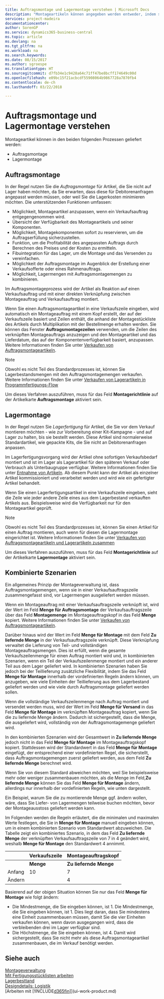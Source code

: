```yaml
---
title: Auftragsmontage und Lagermontage verstehen | Microsoft Docs
description: "Montageartikeln können angegeben werden entweder, indem sie zusammengestellt werden, wenn sie bestellt oder montiert werden oder indem sie im Lager gehalten werden, bis diese Anforderung eines Verkaufsauftrags sind."
services: project-madeira
documentationcenter: 
author: SorenGP
ms.service: dynamics365-business-central
ms.topic: article
ms.devlang: na
ms.tgt_pltfrm: na
ms.workload: na
ms.search.keywords: 
ms.date: 08/15/2017
ms.author: sgroespe
ms.translationtype: HT
ms.sourcegitcommit: d7fb34e1c9428a64c71ff47be8bcff174649c00d
ms.openlocfilehash: e09bc15f21acbcdf55908064b9867728a7870fb4
ms.contentlocale: de-ch
ms.lasthandoff: 03/22/2018

---
```

# <a name="understanding-assemble-to-order-and-assemble-to-stock"></a>Auftragsmontage und Lagermontage verstehen
Montageartikel können in den beiden folgenden Prozessen geliefert werden:  

-   Auftragsmontage  
-   Lagermontage  

## <a name="assemble-to-order"></a>Auftragsmontage  
In der Regel nutzen Sie die *Auftragsmontage* für Artikel, die Sie nicht auf Lager haben möchten, da Sie erwarten, dass diese für Debitorenanfragen angepasst werden müssen, oder weil Sie die Lagerkosten minimieren möchten. Die unterstützenden Funktionen umfassen:  

-   Möglichkeit, Montageartikel anzupassen, wenn ein Verkaufsauftrag entgegengenommen wird.  
-   Übersicht der Verfügbarkeit des Montageartikels und seiner Komponenten.  
-   Möglichkeit, Montagekomponenten sofort zu reservieren, um die Auftragserfüllung sicherzustellen.  
-   Funktion, um die Profitabilität des angepassten Auftrags durch Berechnen des Preises und der Kosten zu ermitteln.  
-   Fibuintegration für das Lager, um die Montage und das Versenden zu vereinfachen.  
-   Möglichkeit der Auftragsmontage im Augenblick der Erstellung einer Verkaufsofferte oder eines Rahmenauftrags.  
-   Möglichkeit, Lagermengen mit Auftragsmontagemengen zu kombinieren.  

Im Auftragsmontageprozess wird der Artikel als Reaktion auf einen Verkaufsauftrag und mit einer direkten Verknüpfung zwischen Montageauftrag und Verkaufsauftrag montiert.  

Wenn Sie einen Auftragsmontageartikel in eine Verkaufszeile eingeben, wird automatisch ein Montageauftrag mit einem Kopf erstellt, der auf der Verkaufszeile basiert und Zeilen enthält, die anhand der Montagestückliste des Artikels durch Multiplikation mit der Bestellmenge erhalten werden. Sie können das Fenster **Auftragsmontagezeilen** verwenden, um die Zeilen des verknüpften Montageauftrags anzuzeigen und den Montageartikel und das Lieferdatum, das auf der Komponentenverfügbarkeit basiert, anzupassen. Weitere Informationen finden Sie unter [Verkaufen von Auftragsmontageartikeln](assembly-how-to-sell-items-assembled-to-order.md).  

> [!NOTE]  
>  Obwohl es nicht Teil des Standardprozesses ist, können Sie Lagerbestandsmengen mit den Auftragsmontagemengen verkaufen. Weitere Informationen finden Sie unter [Verkaufen von Lagerartikeln in Programmfertigungs-Flow](assembly-how-to-sell-inventory-items-in-assemble-to-order-flows.md)  

 Um dieses Verfahren auszuführen, muss für das Feld **Montagerichtlinie** auf der Artikelkarte **Auftragsmontage** aktiviert sein.  

## <a name="assemble-to-stock"></a>Lagermontage  
 In der Regel nutzen Sie *Lagerfertigung* für Artikel, die Sie vor dem Verkauf montieren möchten - wie zur Vorbereitung einer Kit-Kampagne - und auf Lager zu halten, bis sie bestellt werden. Diese Artikel sind normalerweise Standardartikel, wie gepackte Kits, die Sie nicht an Debitorenanfragen anpassen.  

 Im Lagerfertigungsvorgang wird der Artikel ohne sofortigen Verkaufsbedarf montiert und ist im Lager als Lagerartikel für den späteren Verkauf oder Verbrauch als Unterbaugruppe verfügbar. Weitere Informationen finden Sie unter [Entnahme von Artikeln](assembly-how-to-assemble-items.md). Ab diesem Punkt kann der Artikel als einzelner Artikel kommissioniert und verarbeitet werden und wird wie ein gefertigter Artikel behandelt.  

 Wenn Sie einen Lagerfertigungsartikel in eine Verkaufszeile eingeben, sieht die Zeile wie jeder andere Zeile eines aus dem Lagerbestand verkauften Artikels aus. Beispielsweise wird die Verfügbarkeit nur für den Montageartikel geprüft.  

> [!NOTE]  
>  Obwohl es nicht Teil des Standardprozesses ist, können Sie einen Artikel für einen Auftrag montieren, auch wenn für diesen die Lagermontage eingerichtet ist. Weitere Informationen finden Sie unter [Verkaufen von Auftragsmontageartikeln und Lagerartikeln zusammen](assembly-how-to-sell-assemble-to-order-items-and-inventory-items-together.md)  

 Um dieses Verfahren auszuführen, muss für das Feld **Montagerichtlinie** auf der Artikelkarte **Lagermontage** aktiviert sein.  

## <a name="combination-scenarios"></a>Kombinierte Szenarien  
 Ein allgemeines Prinzip der Montageverwaltung ist, dass Auftragsmontagemengen, wenn sie in einer Verkaufsauftragszeile zusammengefasst sind, vor Lagermengen ausgeliefert werden müssen.  

 Wenn ein Montageauftrag mit einer Verkaufsauftragszeile verknüpft ist, wird der Wert im Feld **Menge für Auftragsmontage** der Verkaufsauftragszeile über das Feld **Montagemenge** im Montageauftragskopf in das Feld **Menge** kopiert. Weitere Informationen finden Sie unter [Verkaufen von Auftragsmontageartikeln](assembly-how-to-sell-items-assembled-to-order.md).  

 Darüber hinaus wird der Wert im Feld **Menge für Montage** mit dem Feld **Zu liefernde Menge** in der Verkaufsauftragszeile verknüpft. Diese Verknüpfung verwaltet die Lieferung von Teil- und vollständigen Montageauftragsmengen. Dies ist erfüllt, wenn die gesamte Verkaufszeilenmenge für einen Auftrag montiert wird und, in kombinierten Szenarien, wenn ein Teil der Verkaufszeilenmenge montiert und ein anderer Teil aus dem Lager geliefert wird. In kombinierten Szenarien haben Sie jedoch bei der Teillieferung zusätzliche Flexibilität, indem Sie das Feld **Menge für Montage** innerhalb der vordefinierten Regeln ändern können, um anzugeben, wie viele Einheiten der Teillieferung aus dem Lagerbestand geliefert werden und wie viele durch Auftragsmontage geliefert werden sollen.  

 Wenn die vollständige Verkaufszeilenmenge nach Auftrag montiert und versendet werden muss, wird der Wert im Feld **Menge für Versand** in das Feld **Menge für Montage** im verknüpften Montageauftrag kopiert, wenn Sie die zu liefernde Menge ändern. Dadurch ist sichergestellt, dass die Menge, die ausgeliefert wird, vollständig von der Auftragsmontagemenge geliefert wird.  

 In den kombinierten Szenarien wird der Gesamtwert in **Zu liefernde Menge** jedoch nicht in das Feld **Menge für Montage** im Montageauftragskopf kopiert. Stattdessen wird der Standardwert in das Feld **Menge für Montage** eingefügt, der entsprechend einer vordefinierten Regel, die sicherstellt, dass Auftragsmontagemengen zuerst geliefert werden, aus dem Feld **Zu liefernde Menge** berechnet wird.  

 Wenn Sie von diesem Standard abweichen möchten, weil Sie beispielsweise mehr oder weniger zusammenbauen möchten, als die Menge im Feld,**Zu liefernde Menge** können Sie das Feld **Menge für Montage** ändern, allerdings nur innerhalb der vordefinierten Regeln, wie unten dargestellt.  

 Ein Beispiel, warum Sie die zu montierende Menge ggf. ändern wollen, wäre, dass Sie Liefer- von Lagermengen teilweise buchen möchten, bevor der Montageausstoss geliefert werden kann.  

 Im Folgenden werden die Regeln erläutert, die die minimalen und maximalen Werte festlegen, die Sie in **Menge für Montage** manuell eingeben können, um in einem kombinierten Szenario vom Standardwert abzuweichen. Die Tabelle zeigt ein kombiniertes Szenario, in dem das Feld **Zu liefernde Menge** der verknüpften Verkaufsauftragszeile von 7 in 4 geändert wird, weshalb **Menge für Montage** den Standardwert 4 annimmt.  

||Verkaufszeile|Montageauftragskopf|  
|-|----------------------|---------------------------|  
||**Menge**|**Zu liefernde Menge**|**Menge für Auftragsmontage**|**Menge geliefert**|**Menge**|**Menge für Montage**|**Zusammengesetzte Menge**|**Restmenge**|  
|Anfang|10|7|7|0|7|7|0|7|  
|Ändern||4||||4 (standardmässig eingefügt)|||  

 Basierend auf der obigen Situation können Sie nur das Feld **Menge für Montage** wie folgt ändern:  

-   Die Mindestmenge, die Sie eingeben können, ist 1. Die Mindestmenge, die Sie eingeben können, ist 1. Dies liegt daran, dass Sie mindestens eine Einheit zusammenbauen müssen, damit Sie die vier Einheiten verkaufen können, wenn davon ausgegangen wird, dass die verbleibenden drei im Lager verfügbar sind.  
-   Die Höchstmenge, die Sie eingeben können, ist 4. Damit wird sichergestellt, dass Sie nicht mehr als diese Auftragsmontageartikel zusammenbauen, die im Verkauf benötigt werden.  

## <a name="see-also"></a>Siehe auch  
[Montageverwaltung](assembly-assemble-items.md)  
[Mit Fertigungsstücklisten arbeiten](inventory-how-work-BOMs.md)  
[Lagerbesttand](inventory-manage-inventory.md)  
[Designdetails: Logistik](design-details-warehouse-management.md)  
[Arbeiten mit [!INCLUDE[d365fin](includes/d365fin_md.md)]](ui-work-product.md)

